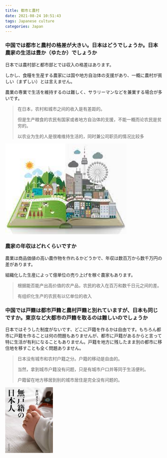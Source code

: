 ```yaml
---
title: 都市と農村
date: 2021-08-24 10:51:43
tags: Japanese culture
categories: Japan
---
```


### 中国では都市と農村の格差が大きい。日本はどうでしょうか。日本農家の生活は豊か（ゆたか）でしょうか

日本では農村部と都市部とでは収入の格差はあります。

しかし、食糧を生産する農家には国や地方自治体の支援があり、一概に農村が貧しい（まずしい）とは言えません。

農業の専業で生活を維持するのは難しく、サラリーマンなどを兼業する場合が多いです。

> 在日本，农村和城市之间的收入是有差距的。
>
> 但是生产粮食的农民有国家或者地方自治体的支援，不能一概而论农民是贫穷的。
>
> 以农业为生的人是很难维持生活的，同时兼公司职员的情况比较多

 <img src="new-city\都市と農村の格差.jfif" style="zoom:150%;" /> 

### 農家の年収はどれくらいですか

農業は商品価値の高い農作物を作れるかどうかで、年収は数百万から数千万円の差があります。

組織化した生産によって億単位の売り上げを稼ぐ農家もあります。

> 根据能否能产出高价值的农产品，农民的收入在百万和数千日元之间的差。
>
> 有组织化生产的农民有以亿单位的收入

### 中国では戸籍は都市戸籍と農村戸籍と別れていますが、日本も同じですか。東京など大都市の戸籍を取るのは難しいのでしょうか

日本ではそうした制度がないです、どこに戸籍を作るかは自由です。もちろん都市に戸籍を作ることは何の問題もありませんが、都市に戸籍があるからと言って特に生活が有利になることもありません。戸籍を地方に残したまま別の都市に移住地を移すことも全く問題ありません。

> 日本没有城市和农村户籍之分。户籍的移动是自由的。
>
> 当然，拿到城市户籍没有问题，只是有城市户口并等同于生活便利。
>
> 户籍留在地方移居到别的城市居住是完全没有问题的。

<img src="new-city\戸籍.jfif" style="zoom:80%;" /> 
